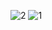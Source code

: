 ![2](https://github.com/user-attachments/assets/c4adc03d-a50b-4a4c-8cd8-8eeb134f2c58)
![1](https://github.com/user-attachments/assets/e8c70979-ac8f-46a3-8ba0-70245c23e80a)

